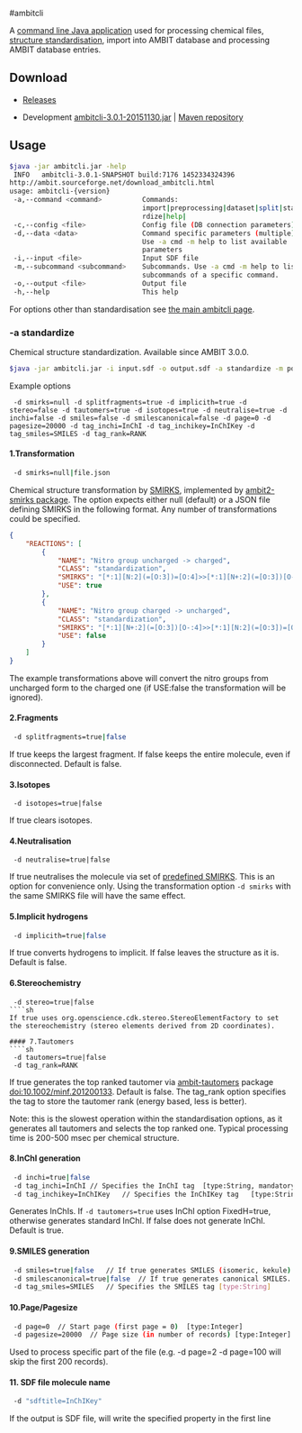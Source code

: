 #ambitcli

A [command line Java application](download_ambitcli.html) used for processing chemical files, [structure standardisation](./ambitcli_standardisation.html), import into AMBIT database and processing AMBIT database entries.  

## Download

* <a href="http://sourceforge.net/projects/ambit/files/Ambit2/AMBIT%20applications/ambitcli/">Releases</a> 

* Development 
  <a href="https://www.ideaconsult.net/downloads/ambitcli/ambitcli-3.0.1-20151130.jar">ambitcli-3.0.1-20151130.jar</a> | <a href="http://ambit.uni-plovdiv.bg:8083/nexus/#nexus-search;gav~~ambit2-dbcli~~jar~">Maven repository</a>

## Usage

````sh
$java -jar ambitcli.jar -help
 INFO   ambitcli-3.0.1-SNAPSHOT build:7176 1452334324396
http://ambit.sourceforge.net/download_ambitcli.html
usage: ambitcli-{version}
 -a,--command <command>          Commands:
                                 import|preprocessing|dataset|split|standa
                                 rdize|help|
 -c,--config <file>              Config file (DB connection parameters)
 -d,--data <data>                Command specific parameters (multiple).
                                 Use -a cmd -m help to list available
                                 parameters
 -i,--input <file>               Input SDF file
 -m,--subcommand <subcommand>    Subcommands. Use -a cmd -m help to list
                                 subcommands of a specific command.
 -o,--output <file>              Output file
 -h,--help                       This help                                 
````
For options other than standardisation see [the main ambitcli page](download_ambitcli.html).

### <a name="standardize"></a>-a standardize

Chemical structure standardization. Available since AMBIT 3.0.0.
 
````sh
$java -jar ambitcli.jar -i input.sdf -o output.sdf -a standardize -m post -d <parameters>
````

Example options
````
 -d smirks=null -d splitfragments=true -d implicith=true -d stereo=false -d tautomers=true -d isotopes=true -d neutralise=true -d inchi=false -d smiles=false -d smilescanonical=false -d page=0 -d pagesize=20000 -d tag_inchi=InChI -d tag_inchikey=InChIKey -d tag_smiles=SMILES -d tag_rank=RANK
````

#### 1.Transformation
````sh
 -d smirks=null|file.json
````
Chemical structure transformation by [SMIRKS](http://daylight.com/dayhtml_tutorials/languages/smirks/index.html), implemented by [ambit2-smirks package](https://github.com/ideaconsult/examples-ambit/tree/master/smirks-example). 
The option expects either null (default) or a JSON file defining SMIRKS in the following format. Any number of transformations could be specified.    

````json
{
    "REACTIONS": [
        {
            "NAME": "Nitro group uncharged -> charged",
            "CLASS": "standardization",
            "SMIRKS": "[*:1][N:2](=[O:3])=[O:4]>>[*:1][N+:2](=[O:3])[O-:4]",
            "USE": true
        },
        {
            "NAME": "Nitro group charged -> uncharged",
            "CLASS": "standardization",
            "SMIRKS": "[*:1][N+:2](=[O:3])[O-:4]>>[*:1][N:2](=[O:3])=[O:4]",
            "USE": false
        }    
    ]
}
````
The example transformations above will convert the nitro groups from uncharged form to the charged one (if USE:false the transformation will be ignored). 

#### 2.Fragments

````sh
 -d splitfragments=true|false	
````
If true keeps the largest fragment. If false keeps the entire molecule, even if disconnected. Default is false.

#### 3.Isotopes

````
 -d isotopes=true|false	
````
If true clears isotopes.

#### 4.Neutralisation

````
 -d neutralise=true|false	
````
 If true neutralises the molecule via set of [predefined SMIRKS](https://svn.code.sf.net/p/ambit/code/trunk/ambit2-all/ambit2-smarts/src/main/resources/ambit2/smirks/smirks.json).
 This is an option for convenience only. Using the transformation option `-d smirks` with the same SMIRKS file will have the same effect.  
 
#### 5.Implicit hydrogens

````sh 
 -d implicith=true|false
````
If true converts hydrogens to implicit. If false leaves the structure as it is. Default is false.

#### 6.Stereochemistry
```` 
 -d stereo=true|false	
````sh
If true uses org.openscience.cdk.stereo.StereoElementFactory to set the stereochemistry (stereo elements derived from 2D coordinates).

#### 7.Tautomers
````sh 
 -d tautomers=true|false		
 -d tag_rank=RANK	 
````
If true generates the top ranked tautomer via [ambit-tautomers](https://github.com/ideaconsult/examples-ambit/tree/master/tautomers-example) package [doi:10.1002/minf.201200133](http://onlinelibrary.wiley.com/doi/10.1002/minf.201200133/abstract). Default is false.
The tag_rank option specifies the tag to store the tautomer rank (energy based, less is better).

Note: this is the slowest operation within the standardisation options, as it generates all tautomers and selects the top ranked one. Typical processing time is 200-500 msec per chemical structure.

#### 8.InChI generation
````sh
 -d inchi=true|false
 -d tag_inchi=InChI	// Specifies the InChI tag	[type:String, mandatory:false]
 -d tag_inchikey=InChIKey	// Specifies the InChIKey tag	[type:String, mandatory:false]
````

Generates InChIs. If `-d tautomers=true` uses InChI option FixedH=true, otherwise generates standard InChI. If false does not generate InChI. Default is true.

#### 9.SMILES generation
````sh
 -d smiles=true|false	// If true generates SMILES (isomeric, kekule).	
 -d smilescanonical=true|false	// If true generates canonical SMILES.	
 -d tag_smiles=SMILES	// Specifies the SMILES tag	[type:String]
```` 

#### 10.Page/Pagesize
````sh
 -d page=0	// Start page (first page = 0)	[type:Integer]
 -d pagesize=20000	// Page size (in number of records)	[type:Integer]
```` 
Used to process specific part of the file (e.g. -d page=2 -d page=100 will skip the first 200 records).
 
#### 11. SDF file molecule name  
````sh
 -d "sdftitle=InChIKey"	
```` 
If the output is SDF file, will write the specified property in the first line 
 
 